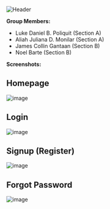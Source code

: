 ![Header](https://cdn.discordapp.com/attachments/907685213595897898/1407386822090428516/github-header-banner.png?ex=68a5ea9e&is=68a4991e&hm=ac08a57bee4e2fe9333b47d3d8a620337e4e88f4ca3077fa0a69202749af2805&)

**Group Members:**
  - Luke Daniel B. Poliquit  (Section A)
  - Aliah Juliana D. Monilar (Section A)
  - James Collin Gantaan (Section B)
  - Noel Barte (Section B)

**Screenshots:**

## Homepage
![image](https://cdn.discordapp.com/attachments/907685213595897898/1408103882873241620/homepage.png?ex=68b8586e&is=68b706ee&hm=45141748335f666056c8a1b2895e02b16a520075c0115db890f02cf9fcf6ce1d&)

## Login
![image](https://cdn.discordapp.com/attachments/907685213595897898/1408103886929137704/login.png?ex=68b8586f&is=68b706ef&hm=83c29aad4344c5b99eac685bf99171a362d8d1c0b70595ff22ac627165f98e37&)

## Signup (Register)
![image](https://cdn.discordapp.com/attachments/907685213595897898/1408103900904558823/signup.png?ex=68b85873&is=68b706f3&hm=b6afa1dffba8283b7eafa3b899596eaad736cd3b5167ce88d8b4cad6c4a54fba&)

## Forgot Password
![image](https://cdn.discordapp.com/attachments/907685213595897898/1408104229620547584/image.png?ex=68b858c1&is=68b70741&hm=9170ee2de29206312885d161940aa0b3949c32256559d7a73d08e82656be8780&)
